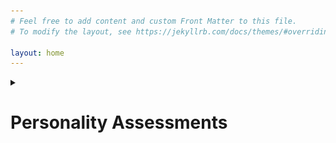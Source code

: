 ```yaml
---
# Feel free to add content and custom Front Matter to this file.
# To modify the layout, see https://jekyllrb.com/docs/themes/#overriding-theme-defaults

layout: home
---
```

<details>
<summary>

# Personality Assessments

</summary>

### Myers–Briggs Type Indicator: ENTJ-A

![alt text](assets/ENTJ%20Personality%20(Commander)%2016Personalities.png)
</details>